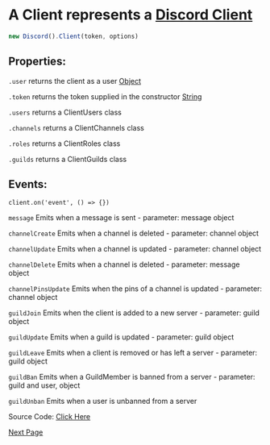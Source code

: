# A Client represents a [Discord Client](https://discord.com/developers/applications)
```js
new Discord().Client(token, options)
```

## Properties:

`.user` returns the client as a user [Object](https://javascript.info/object)

`.token` returns the token supplied in the constructor [String](https://javascript.info/types#string)

`.users` returns a ClientUsers class

`.channels` returns a ClientChannels class

`.roles` returns a ClientRoles class

`.guilds` returns a ClientGuilds class

## Events:
`client.on('event', () => {})`

`message` Emits when a message is sent - parameter: message object

`channelCreate` Emits when a channel is deleted - parameter: channel object

`channelUpdate` Emits when a channel is updated - parameter: channel object

`channelDelete` Emits when a channel is deleted - parameter: message object

`channelPinsUpdate` Emits when the pins of a channel is updated - parameter: channel object

`guildJoin` Emits when the client is added to a new server - parameter: guild object

`guildUpdate` Emits when a guild is updated - parameter: guild object

`guildLeave` Emits when a client is removed or has left a server - parameter: guild object

`guildBan` Emits when a GuildMember is banned from a server - parameter: guild and user, object

`guildUnban` Emits when a user is unbanned from a server


Source Code: [Click Here](https://github.com/discordjslib/discordjslib/tree/main/lib/Classes/Client/Client.js)

[Next Page](https://github.com/discordjslib/discordjslib/blob/main/Documentation/Classes/Guild.md)